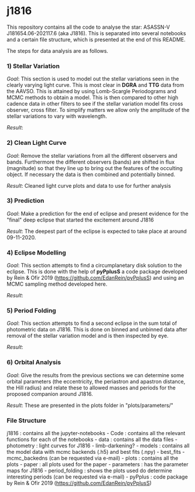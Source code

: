 # j1816
This repository contains all the code to analyse the star: ASASSN-V J181654.06-202117.6 (aka J1816).
This is separated into several notebooks and a certain file structure, which is presented at the end of this README.

The steps for data analysis are as follows.

### 1) Stellar Variation
<em>Goal</em>: This section is used to model out the stellar variations seen in the clearly varying light curve. This is most clear in <strong>DGRA</strong> and <strong>TTG</strong> data from the AAVSO. This is attained by using Lomb-Scargle Periodograms and MCMC methods to obtain a model. This is then compared to other high cadence data in other filters to see if the stellar variation model fits cross observer, cross filter. To simplify matters we allow only the amplitude of the stellar variations to vary with wavelength.

<em>Result</em>:


### 2) Clean Light Curve
<em>Goal</em>: Remove the stellar variations from all the different observers and bands. Furthermore the different observers (bands) are shifted in flux (magnitude) so that they line up to bring out the features of the occulting object. If necessary the data is then combined and potentially binned.

<em>Result</em>: Cleaned light curve plots and data to use for further analysis

### 3) Prediction
<em>Goal</em>: Make a prediction for the end of eclipse and present evidence for the "final" deep eclipse that started the excitement around J1816

<em>Result</em>: The deepest part of the eclipse is expected to take place at around 09-11-2020.

### 4) Eclipse Modelling
<em>Goal</em>: This section attempts to find a circumplanetary disk solution to the eclipse. This is done with the help of <strong>pyPplusS</strong> a code package developed by Rein & Ofir 2019 (https://github.com/EdanRein/pyPplusS) and using an MCMC sampling method developed here.

<em>Result</em>: 

### 5) Period Folding
<em>Goal</em>: This section attempts to find a second eclipse in the sum total of photometric data on J1816. This is done on binned and unbinned data after removal of the stellar variation model and is then inspected by eye.

<em>Result</em>:

### 6) Orbital Analysis
<em>Goal</em>: Give the results from the previous sections we can determine some orbital parameters (the eccentricity, the periastron and apastron distance, the Hill radius) and relate these to allowed masses and periods for the proposed companion around J1816.

<em>Result</em>: These are presented in the plots folder in "plots/parameters/"

### File Structure
j1816 : contains all the jupyter-notebooks
    - Code : contains all the relevant functions for each of the notebooks
    - data : contains all the data files
        - photometry : light curves for J1816
        - limb-darkening?
    - models : contains all the model data with mcmc backends (.h5) and best fits (.npy)
        - best_fits
        - mcmc_backedns (can be requested via e-mail)
    - plots : contains all the plots
        - paper : all plots used for the paper
        - parameters : has the parameter maps for J1816
        - period_folding : shows the plots used do determine interesting periods (can be requested via e-mail)
    - pyPplus : code package by Rein & Ofir 2019 (https://github.com/EdanRein/pyPplusS)

